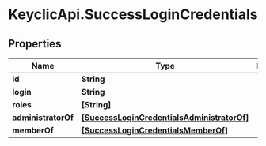 # KeyclicApi.SuccessLoginCredentials

## Properties
Name | Type | Description | Notes
------------ | ------------- | ------------- | -------------
**id** | **String** |  | [optional] 
**login** | **String** |  | [optional] 
**roles** | **[String]** |  | [optional] 
**administratorOf** | [**[SuccessLoginCredentialsAdministratorOf]**](SuccessLoginCredentialsAdministratorOf.md) |  | [optional] 
**memberOf** | [**[SuccessLoginCredentialsMemberOf]**](SuccessLoginCredentialsMemberOf.md) |  | [optional] 


